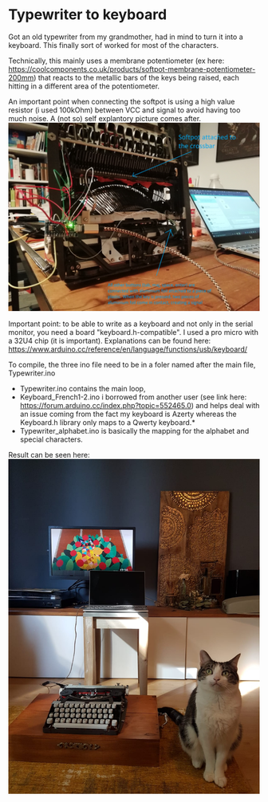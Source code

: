 # Typewriter to keyboard

Got an old typewriter from my grandmother, had in mind to turn it into a keyboard. This finally sort of worked for most of the characters. 

Technically, this mainly uses a membrane potentiometer (ex here: https://coolcomponents.co.uk/products/softpot-membrane-potentiometer-200mm) that reacts to the metallic bars of the keys being raised, each hitting in a different area of the potentiometer.

An important point when connecting the softpot is using a high value resistor (i used 100kOhm) between VCC and signal to avoid having too much noise. A (not so) self explantory picture comes after.
![](images/Typewriter_wiring.jpg)

Important point: to be able to write as a keyboard and not only in the serial monitor, you need a board "keyboard.h-compatible". I used a pro micro with a 32U4 chip (it is important). Explanations can be found here: https://www.arduino.cc/reference/en/language/functions/usb/keyboard/

To compile, the three ino file need to be in a foler named after the main file, Typewriter.ino
- Typewriter.ino contains the main loop,
- Keyboard_French1-2.ino i borrowed from another user (see link here: https://forum.arduino.cc/index.php?topic=552465.0) and helps deal with an issue coming from the fact my keyboard is Azerty whereas the Keyboard.h library only maps to a Qwerty keyboard.*
- Typewriter_alphabet.ino is basically the mapping for the alphabet and special characters.

Result can be seen here:
![](images/Typewriter_final_packaging.jpeg)
